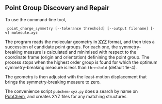 ## Point Group Discovery and Repair

To use the command-line tool,

``
point_charge_symmetry [--tolerance threshold] [--output filename] [-v] molecule.xyz``

The program reads the molecular geometry in [XYZ](http://openbabel.org/wiki/XYZ_(format)) format, and then tries a succession of candidate point groups. For each one, the symmetry-breaking measure is calculated and minimised with respect to the coordinate frame (origin and orientation) definining the point group. The process stops when the highest order group is found for which the optimum symmetry-breaking measure is less than `threshold` (default 1e-4). 

The geometry is then adjusted with the least-motion displacement that brings the symmetry-breaking measure to zero.

The convenience script `pubchem-xyz.py` does a search by name on [PubChem](https://pubchem.ncbi.nlm.nih.gov), and
creates XYZ files for any matching structures.